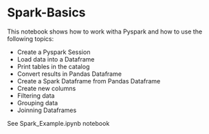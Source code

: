 # Spark-Basics

This notebook shows how to work witha Pyspark and how to use the following topics:

* Create a Pyspark Session
* Load data into a Dataframe
* Print tables in the catalog
* Convert results in Pandas Dataframe
* Create a Spark Dataframe from Pandas Dataframe
* Create new columns
* Filtering data
* Grouping data
* Joinning Dataframes

See Spark_Example.ipynb notebook